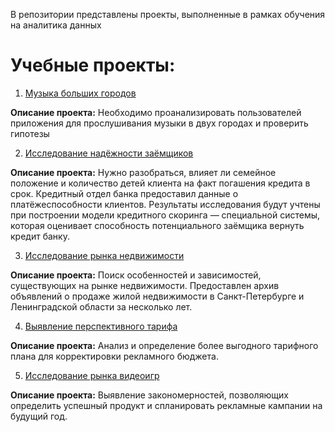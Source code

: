 В репозитории представлены проекты, выполненные в рамках обучения на аналитика данных
# Учебные проекты:
1. [Музыка больших городов](https://github.com/Anastasiamay/Study_projects/blob/main/music.ipynb)

  __Описание проекта:__ 
  Необходимо проанализировать пользователей приложения для прослушивания музыки в двух городах и проверить гипотезы

2. [Исследование надёжности заёмщиков](https://github.com/Anastasiamay/Study_projects/blob/main/credit.ipynb)

  __Описание проекта:__
Нужно разобраться, влияет ли семейное положение и количество детей клиента на факт погашения кредита в срок. Кредитный отдел банка предоставил данные о платёжеспособности клиентов.
Результаты исследования будут учтены при построении модели кредитного скоринга — специальной системы, которая оценивает способность потенциального заёмщика вернуть кредит банку.

3. [Исследование рынка недвижимости](https://github.com/Anastasiamay/Study_projects/blob/main/credit.ipynb)
 
  __Описание проекта:__
Поиск особенностей и зависимостей, существующих на рынке недвижимости. Предоставлен архив объявлений о продаже жилой недвижимости в Санкт-Петербурге и Ленинградской области за несколько лет.

4. [Выявление перспективного тарифа](https://github.com/Anastasiamay/Study_projects/blob/main/Tariffs.ipynb)
 
  __Описание проекта:__
Анализ и определение более выгодного  тарифного плана для корректировки рекламного бюджета.

5. [Исследование рынка видеоигр](https://github.com/Anastasiamay/Study_projects/blob/main/games.ipynb)

  __Описание проекта:__
Выявление закономерностей, позволяющих определить успешный продукт и спланировать рекламные кампании на будущий год.
